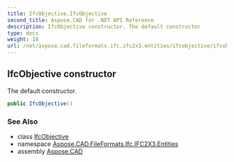 ```yaml
---
title: IfcObjective.IfcObjective
second_title: Aspose.CAD for .NET API Reference
description: IfcObjective constructor. The default constructor
type: docs
weight: 10
url: /net/aspose.cad.fileformats.ifc.ifc2x3.entities/ifcobjective/ifcobjective/
---
```

## IfcObjective constructor

The default constructor.

```csharp
public IfcObjective()
```

### See Also

* class [IfcObjective](../)
* namespace [Aspose.CAD.FileFormats.Ifc.IFC2X3.Entities](../../ifcobjective/)
* assembly [Aspose.CAD](../../../)


